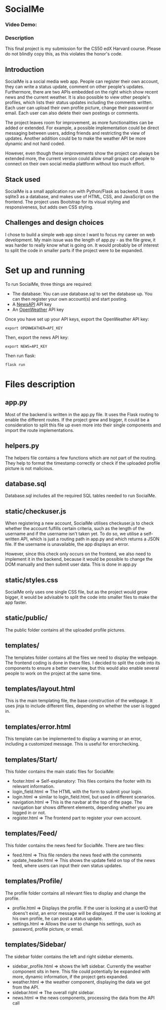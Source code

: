 # SocialMe
### Video Demo:
### Description

This final project is my submission for the CS50 edX Harvard course. Please do not blindly copy this, as this violates the honor's code.

## Introduction

SocialMe is a social media web app. People can register their own account, they can write a status update, comment on other people's updates. Furthermore, there are two APIs embedded on the right which show recent news and the current weather. It is also possible to view other people's profiles, which lists their status updates including the comments written. Each user can upload their own profile picture, change their password or email. Each user can also delete their own postings or comments.

The project leaves room for improvement, as more  functionalities can be added or  extended. For example, a possible implementation could be direct messaging between users, adding friends and restricting the view of updates. Another addition could be to make the weather API be more dynamic and not hard coded.

However, even though these improvements show the project can always be extended more, the current version could allow small groups of people to connect on their own social media plattform without too much effort.

## Stack used

SocialMe is a small application run with Python/Flask as backend. It uses sqlite3 as a database, and makes use of HTML, CSS, and JavaScript on the frontend. The project uses Bootstrap for its visual styling and responsiveness, but adds own CSS styling.

## Challenges and design choices

I chose to build a simple web app since I want to focus my career on web development. My main issue was the length of app.py - as the file grew, it was harder to really know what is going on. It would probably be of interest to split the code in smaller parts if the project were to be expanded.

# Set up and running

To run SocialMe, three things are required:

- The database: You can use database.sql to set the database up. You can then register your own account(s) and start posting.
- A [NewsAPI](https://newsapi.org/) API key
- An [OpenWeather](https://openweathermap.org/api) API key

Once you have set up your API keys, export the OpenWeather API key:

`export OPENWEATHER=API_KEY`

Then, export the news API key:

`export NEWS=API_KEY`

Then run flask:

`flask run`

# Files description

## app.py

Most of the backend is written in the app.py file. It uses the Flask routing to enable the different routes. If the project grew and bigger, it could be a consideration to split this file up even more into their single components and import the route implementations.

## helpers.py

The helpers file contains a few functions which are not part of the routing. They help to format the timestamp correctly or check if the uploaded profile picture is not malicious.

## database.sql

Database.sql includes all the required SQL tables needed to run SocialMe.

## static/checkuser.js

When registering a new account, SocialMe utilises checkuser.js to check whether the account fulfills certain criteria, such as the length of the username and if the username isn't taken yet. To do so, we utilise a self-written API, which is just a routing path in app.py and which returns a JSON file. If the username is unavailable, the app displays an error.

However, since this check only occurs on the frontend, we also need to implement it in the backend, because it would be possible to change the DOM manually and then submit user data. This is done in app.py

## static/styles.css

SocialMe only uses one single CSS file, but as the project would grow bigger, it would be advisable to split the code into smaller files to make the app faster.

## static/public/

The public folder contains all the uploaded profile pictures.

## templates/

The templates folder contains all the files we need to display the webpage. The frontend coding is done in these files. I decided to split the code into its components to ensure a better overview, but this would also enable several people to work on the project at the same time.

## templates/layout.html

This is the main templating file, the base construction of the webpage. It uses jinja to include different files, depending on whether the user is logged in.

## templates/error.html

This template can be implemented to display a warning or an error, including a customized message. This is useful for errorchecking.

## templates/Start/

This folder contains the main static files for SocialMe:

- footer.html => Self-explanatory: This files contains the footer with its relevant information.
- login_field.html => The HTML with the form to submit your login.
- login.html => similar to login_field.html, but used in different scenarios.
- navigation.html => This is the navbar at the top of the page. The navigation bar shows different elements, depending whether you are logged in or not.
- register.html => The frontend part to register your own account.

## templates/Feed/

This folder contains the news feed for SocialMe. There are two files:

- feed.html => This file renders the news feed with the comments
- update_header.html => This shows the update field on top of the news feed, where users can input their own status updates.

## templates/Profile/

The profile folder contains all relevant files to display and change the profile.

- profile.html => Displays the profile. If the user is looking at a userID that doens't exist, an error message will be displayed. If the user is looking at his own profile, he can post a status update.
- settings.html => Allows the user to change his settings, such as password, profile picture, or email.

## templates/Sidebar/

The sidebar folder contains the left and right sidebar elements.

- sidebar_profile.html => shows the left sidebar. Currently the weather component sits in here. This file could potentially be expanded with more, dynamic information, if the project gets expanded.
- weather.html => the weather component, displaying the data we got from the API.
- sidebar.html => The overall right sidebar.
- news.html => the news components, processing the data from the API call
